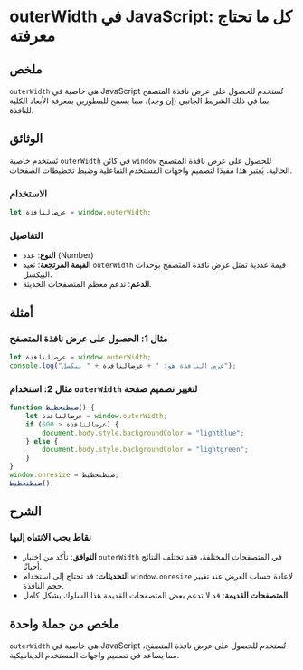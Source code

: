 <!--
Meta Description: # outerWidth في JavaScript: كل ما تحتاج معرفته ## ملخص `outerWidth` هي خاصية في JavaScript تُستخدم للحصول على عرض نافذة المتصفح بما في ذلك الشريط الجا...
Meta Keywords: outerwidth, javascript, عرض, window, نافذة
-->

# outerWidth في JavaScript: كل ما تحتاج معرفته

## ملخص
`outerWidth` هي خاصية في JavaScript تُستخدم للحصول على عرض نافذة المتصفح بما في ذلك الشريط الجانبي (إن وجد)، مما يسمح للمطورين بمعرفة الأبعاد الكلية للنافذة.

## الوثائق
تُستخدم خاصية `outerWidth` في كائن `window` للحصول على عرض نافذة المتصفح الحالية. يُعتبر هذا مفيدًا لتصميم واجهات المستخدم التفاعلية وضبط تخطيطات الصفحات.

### الاستخدام
```javascript
let عرضالنافذة = window.outerWidth;
```

### التفاصيل
- **النوع**: عدد (Number)
- **القيمة المرتجعة**: تعيد `outerWidth` قيمة عددية تمثل عرض نافذة المتصفح بوحدات البيكسل.
- **الدعم**: تدعم معظم المتصفحات الحديثة.

## أمثلة
### مثال 1: الحصول على عرض نافذة المتصفح
```javascript
let عرضالنافذة = window.outerWidth;
console.log("عرض النافذة هو: " + عرضالنافذة + " بيكسل");
```

### مثال 2: استخدام `outerWidth` لتغيير تصميم صفحة
```javascript
function ضبطتخطيط() {
    let عرضالنافذة = window.outerWidth;
    if (عرضالنافذة < 600) {
        document.body.style.backgroundColor = "lightblue";
    } else {
        document.body.style.backgroundColor = "lightgreen";
    }
}
window.onresize = ضبطتخطيط;
ضبطتخطيط();
```

## الشرح
### نقاط يجب الانتباه إليها
- **التوافق**: تأكد من اختبار `outerWidth` في المتصفحات المختلفة، فقد تختلف النتائج أحيانًا.
- **التحديثات**: قد تحتاج إلى استخدام `window.onresize` لإعادة حساب العرض عند تغيير حجم النافذة.
- **المتصفحات القديمة**: قد لا تدعم بعض المتصفحات القديمة هذا السلوك بشكل كامل.

## ملخص من جملة واحدة
`outerWidth` هي خاصية في JavaScript تُستخدم للحصول على عرض نافذة المتصفح، مما يساعد في تصميم واجهات المستخدم الديناميكية.